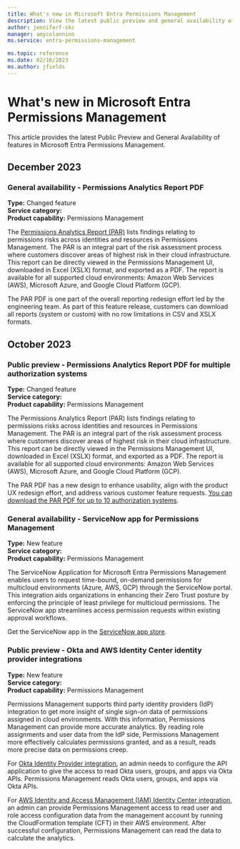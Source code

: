 ```yaml
---
title: What's new in Microsoft Entra Permissions Management
description: View the latest public preview and general availability of features in Permissions Management.
author: jenniferf-skc
manager: amycolannino
ms.service: entra-permissions-management

ms.topic: reference
ms.date: 02/16/2023
ms.author: jfields
---
```


# What's new in Microsoft Entra Permissions Management

This article provides the latest Public Preview and General Availability of features in Microsoft Entra Permissions Management. 

## December 2023

### General availability - Permissions Analytics Report PDF

**Type:** Changed feature   
**Service category:**                      
**Product capability:** Permissions Management  

The [Permissions Analytics Report (PAR)](product-permissions-analytics-reports.md) lists findings relating to permissions risks across identities and resources in Permissions Management. The PAR is an integral part of the risk assessment process where customers discover areas of highest risk in their cloud infrastructure. This report can be directly viewed in the Permissions Management UI, downloaded in Excel (XSLX) format, and exported as a PDF. The report is available for all supported cloud environments: Amazon Web Services (AWS), Microsoft Azure, and Google Cloud Platform (GCP). 

The PAR PDF is one part of the overall reporting redesign effort led by the engineering team. As part of this feature release, customers can download all reports (system or custom) with no row limitations in CSV and XSLX formats. 


## October 2023

### Public preview - Permissions Analytics Report PDF for multiple authorization systems

**Type:** Changed feature   
**Service category:**                        
**Product capability:** Permissions Management            

The Permissions Analytics Report (PAR) lists findings relating to permissions risks across identities and resources in Permissions Management. The PAR is an integral part of the risk assessment process where customers discover areas of highest risk in their cloud infrastructure. This report can be directly viewed in the Permissions Management UI, downloaded in Excel (XSLX) format, and exported as a PDF. The report is available for all supported cloud environments: Amazon Web Services (AWS), Microsoft Azure, and Google Cloud Platform (GCP).  

The PAR PDF has a new design to enhance usability, align with the product UX redesign effort, and address various customer feature requests. [You can download the PAR PDF for up to 10 authorization systems](product-permissions-analytics-reports.md).

### General availability - ServiceNow app for Permissions Management

**Type:** New feature   
**Service category:**                        
**Product capability:** Permissions Management

The ServiceNow Application for Microsoft Entra Permissions Management enables users to request time-bound, on-demand permissions for multicloud environments (Azure, AWS, GCP) through the ServiceNow portal. This integration aids organizations in enhancing their Zero Trust posture by enforcing the principle of least privilege for multicloud permissions. The ServiceNow app streamlines access permission requests within existing approval workflows.  

Get the ServiceNow app in the [ServiceNow app store](https://store.servicenow.com/sn_appstore_store.do#!/store/application/24073ae31bfca9100e564082b24bcb56/1.0.1?referer=%2Fstore%2Fsearch%3Flistingtype%3Dallintegrations%25253Bancillary_app%25253Bcertified_apps%25253Bcontent%25253Bindustry_solution%25253Boem%25253Butility%25253Btemplate%25253Bgenerative_ai%25253Bsnow_solution%26q%3Dentra%2520permissions%2520management&sl=sh). 

### Public preview - Okta and AWS Identity Center identity provider integrations

**Type:** New feature   
**Service category:**                        
**Product capability:** Permissions Management

Permissions Management supports third party identity providers (IdP) integration to get more insight of single sign-on data of permissions assigned in cloud environments. With this information, Permissions Management can provide more accurate analytics. By reading role assignments and user data from the IdP side, Permissions Management more effectively calculates permissions granted, and as a result, reads more precise data on permissions creep. 

For [Okta Identity Provider integration](how-to-configure-okta-as-an-identity-provider.md), an admin needs to configure the API application to give the access to read Okta users, groups, and apps via Okta APIs. Permissions Management reads Okta users, groups, and apps via Okta APIs. 

For [AWS Identity and Access Management (IAM) Identity Center integration](how-to-configure-aws-iam.md), an admin can provide Permissions Management access to read user and role access configuration data from the management account by running the CloudFormation template (CFT) in their AWS environment. After successful configuration, Permissions Management can read the data to calculate the analytics.

